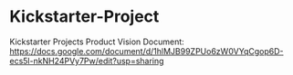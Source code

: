 # Kickstarter-Project
Kickstarter Projects
Product Vision Document: https://docs.google.com/document/d/1hlMJB99ZPUo6zW0VYqCgop6D-ecs5l-nkNH24PVy7Pw/edit?usp=sharing
